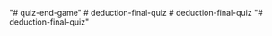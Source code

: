 "# quiz-end-game" 
#   d e d u c t i o n - f i n a l - q u i z  
 #   d e d u c t i o n - f i n a l - q u i z  
 "# deduction-final-quiz" 
